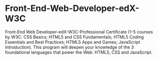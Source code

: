 # Front-End-Web-Developer-edX-W3C
Front-End Web Developer-edX-W3C-Professional Certificate (1-5 courses by W3C: CSS Basics; HTML5 and CSS Fundamentals; HTML5 Coding Essentials and Best Practices; HTML5 Apps and Games; JavaScript Introduction). This program will deepen your knowledge of the 3 foundational languages that power the Web: HTML5, CSS and JavaScript.

